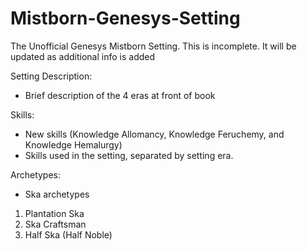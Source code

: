 # Mistborn-Genesys-Setting
The Unofficial Genesys Mistborn Setting. 
This is incomplete. It will be updated as additional info is added

Setting Description:
* Brief description of the 4 eras at front of book

Skills:
* New skills (Knowledge Allomancy, Knowledge Feruchemy, and Knowledge Hemalurgy)
* Skills used in the setting, separated by setting era.

Archetypes:
* Ska archetypes
1. Plantation Ska
2. Ska Craftsman
3. Half Ska (Half Noble)
